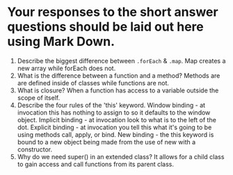 # Your responses to the short answer questions should be laid out here using Mark Down.
1. Describe the biggest difference between `.forEach` & `.map`.
    Map creates a new array while forEach does not.
2. What is the difference between a function and a method?
    Methods are are defined inside of classes while functions are not.
3. What is closure?
    When a function has access to a variable outside the scope of itself.
4. Describe the four rules of the 'this' keyword.
    Window binding - at invocation this has nothing to assign to so it defaults to the window object.
    Implicit binding - at invocation look to what is to the left of the dot.
    Explicit binding - at invocation you tell this what it's going to be using methods call, apply, or bind.
    New binding - the this keyword is bound to a new object being made from the use of new with a constructor.
5. Why do we need super() in an extended class?
    It allows for a child class to gain access and call functions from its parent class.
